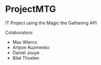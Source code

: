 # ProjectMTG
IT Project using the Magic the Gathering API

Colaborators:
- Max Wiercx
- Artjom Kuzmenko
- Daniel Jouye
- Bilal Thoelen
